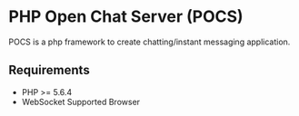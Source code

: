 # PHP Open Chat Server (POCS)

POCS is a php framework to create chatting/instant messaging application.

## Requirements

- PHP >= 5.6.4
- WebSocket Supported Browser
